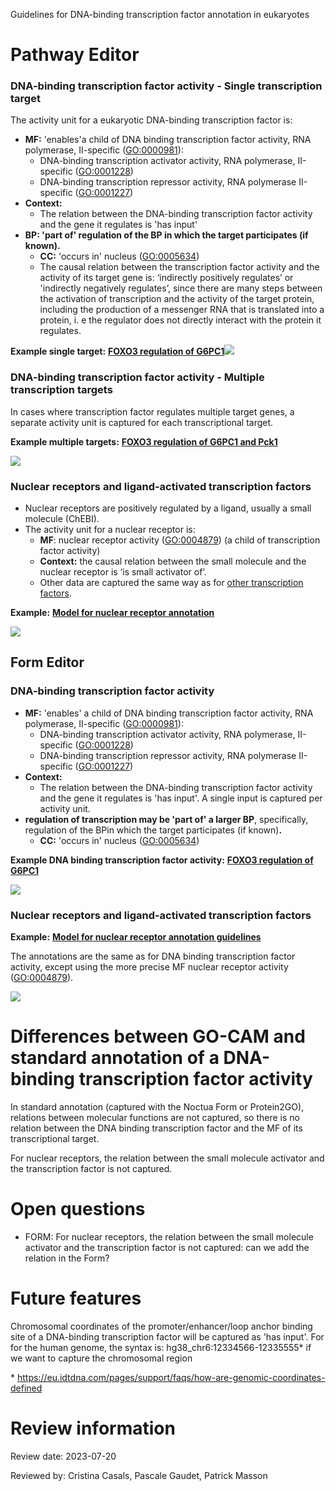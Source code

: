 Guidelines for DNA-binding transcription factor annotation in eukaryotes

###

# Pathway Editor

### DNA-binding transcription factor activity - Single transcription target

The activity unit for a eukaryotic DNA-binding transcription factor is:

* **MF:** 'enables'a child of DNA binding transcription factor activity, RNA polymerase, II-specific ([GO:0000981](https://www.ebi.ac.uk/QuickGO/term/GO%3A0000981)):
  + DNA-binding transcription activator activity, RNA polymerase, II-specific ([GO:0001228](https://www.ebi.ac.uk/QuickGO/term/GO%3A0001228))
  + DNA-binding transcription repressor activity, RNA polymerase II-specific ([GO:0001227](https://www.ebi.ac.uk/QuickGO/term/GO%3A0001227))
* **Context:**
  + The relation between the DNA-binding transcription factor activity and the gene it regulates is 'has input'
* **BP: '**part of' **regulation of the BP** in which the target participates (if known)**.**
  + **CC:** 'occurs in' nucleus ([GO:0005634](https://www.ebi.ac.uk/QuickGO/term/GO%3A0005634))
  + The causal relation between the transcription factor activity and the activity of its target gene is: ‘indirectly positively regulates’ or 'indirectly negatively regulates’, since there are many steps between the activation of transcription and the activity of the target protein, including the production of a messenger RNA that is translated into a protein, i. e the regulator does not directly interact with the protein it regulates.

**Example single target:** [**FOXO3 regulation of G6PC1**](http://noctua.geneontology.org/workbench/noctua-visual-pathway-editor/?model_id=gomodel%3A645d887900001840)![](data:image/png;base64...)

###

###

###

### DNA-binding transcription factor activity - Multiple transcription targets

In cases where transcription factor regulates multiple target genes, a separate activity unit is captured for each transcriptional target.

**Example multiple targets:** [**FOXO3 regulation of G6PC1 and Pck1**](http://noctua.geneontology.org/workbench/noctua-visual-pathway-editor/?model_id=gomodel%3A645d887900001840)

![](data:image/png;base64...)

###

### Nuclear receptors and ligand-activated transcription factors

* Nuclear receptors are positively regulated by a ligand, usually a small molecule (ChEBI).
* The activity unit for a nuclear receptor is:
  + **MF**: nuclear receptor activity ([GO:0004879](https://www.ebi.ac.uk/QuickGO/GTerm?id=GO:0004879)) (a child of transcription factor activity)
  + **Context:** the causal relation between the small molecule and the nuclear receptor is ‘is small activator of’.
  + Other data are captured the same way as for [other transcription factors](#_fbcjfrmmj04i).

**Example:** [**Model for nuclear receptor annotation**](http://noctua.geneontology.org/workbench/noctua-visual-pathway-editor/?model_id=gomodel%3A6482692800001263)

![](data:image/png;base64...)

##

## Form Editor

### DNA-binding transcription factor activity

* **MF:** 'enables' a child of DNA binding transcription factor activity, RNA polymerase, II-specific ([GO:0000981](https://www.ebi.ac.uk/QuickGO/term/GO%3A0000981)):
  + DNA-binding transcription activator activity, RNA polymerase, II-specific ([GO:0001228](https://www.ebi.ac.uk/QuickGO/term/GO%3A0001228))
  + DNA-binding transcription repressor activity, RNA polymerase II-specific ([GO:0001227](https://www.ebi.ac.uk/QuickGO/term/GO%3A0001227))
* **Context:**
  + The relation between the DNA-binding transcription factor activity and the gene it regulates is 'has input'. A single input is captured per activity unit.
* **regulation of transcription may be 'part of' a larger BP**, specifically, regulation of the BPin which the target participates (if known)**.**
  + **CC:** 'occurs in' nucleus ([GO:0005634](https://www.ebi.ac.uk/QuickGO/term/GO%3A0005634))

**Example DNA binding transcription factor activity:** [**FOXO3 regulation of G6PC1**](http://noctua.geneontology.org/workbench/noctua-form/?model_id=gomodel%3A645d887900001840)

![](data:image/png;base64...)

###

### Nuclear receptors and ligand-activated transcription factors

**Example:** [**Model for nuclear receptor annotation guidelines**](http://noctua.geneontology.org/workbench/noctua-form/?model_id=gomodel%3A6482692800001263)

The annotations are the same as for DNA binding transcription factor activity, except using the more precise MF nuclear receptor activity ([GO:0004879](https://www.ebi.ac.uk/QuickGO/GTerm?id=GO:0004879)).

![](data:image/png;base64...)

#

# Differences between GO-CAM and standard annotation of a DNA-binding transcription factor activity

In standard annotation (captured with the Noctua Form or Protein2GO), relations between molecular functions are not captured, so there is no relation between the DNA binding transcription factor and the MF of its transcriptional target.

For nuclear receptors, the relation between the small molecule activator and the transcription factor is not captured.

# Open questions

* FORM: For nuclear receptors, the relation between the small molecule activator and the transcription factor is not captured: can we add the relation in the Form?

# Future features

Chromosomal coordinates of the promoter/enhancer/loop anchor binding site of a DNA-binding transcription factor will be captured as 'has input'. For for the human genome, the syntax is: hg38\_chr6:12334566-12335555\* if we want to capture the chromosomal region

\* https://eu.idtdna.com/pages/support/faqs/how-are-genomic-coordinates-defined

# Review information

Review date: 2023-07-20

Reviewed by: Cristina Casals, Pascale Gaudet, Patrick Masson
